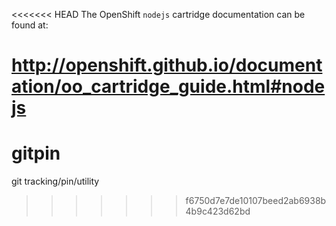 <<<<<<< HEAD
The OpenShift `nodejs` cartridge documentation can be found at:

http://openshift.github.io/documentation/oo_cartridge_guide.html#nodejs
=======
# gitpin
git tracking/pin/utility
>>>>>>> f6750d7e7de10107beed2ab6938b4b9c423d62bd
